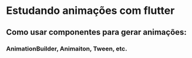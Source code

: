 # Estudando animações com flutter

## Como usar componentes para gerar animações:

### AnimationBuilder, Animaiton, Tween, etc.

